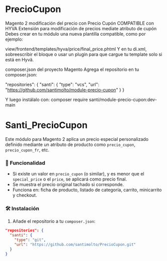 # PrecioCupon
Magento 2 modificación del precio con Precio Cupón COMPATIBLE con HYVA
Extensión para modificación de precios mediate atributo de cupón
Debes crear en tu módulo una nueva plantilla compatible, como por ejemplo:

view/frontend/templates/hyva/price/final_price.phtml
Y en tu di.xml, sobreescribir el bloque o usar un plugin para que cargue tu template solo si está en Hyvä.

composer.json del proyecto Magento
Agrega el repositorio en tu composer.json:

"repositories": {
  "santi": {
    "type": "vcs",
    "url": "https://github.com/santimolto/module-precio-cupon"
  }
}


Y luego instálalo con:
composer require santi/module-precio-cupon:dev-main

# Santi_PrecioCupon

Este módulo para Magento 2 aplica un precio especial personalizado definido mediante un atributo de producto como `precio_cupon`, `precio_cupon_fr`, etc.

### 🎯 Funcionalidad

- Si existe un valor en `precio_cupon` (o similar), y es menor que el `special_price` o el `price`, se aplicará como precio final.
- Se muestra el precio original tachado si corresponde.
- Funciona en: ficha de producto, listado de categoría, carrito, minicarrito y checkout.

### 🛠 Instalación

1. Añade el repositorio a tu `composer.json`:

```json
"repositories": {
  "santi": {
    "type": "git",
    "url": "https://github.com/santimolto/PrecioCupon.git"
  }
}
